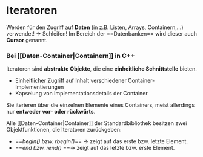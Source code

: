 # Iteratoren

Werden für den Zugriff auf **Daten** (in z.B. Listen, Arrays, Containern,...) verwendet! -> Schleifen!
Im Bereich der ==Datenbanken== wird dieser auch **Cursor** genannt.

### Bei [[Daten-Container|Containern]] in C++

Iteratoren sind **abstrakte Objekte**, die eine **einheitliche Schnittstelle** bieten.

- Einheitlicher Zugriff auf Inhalt verschiedener Container-Implementierungen
- Kapselung von Implementationsdetails der Container

Sie iterieren über die einzelnen Elemente eines Containers, meist allerdings nur **entweder vor- oder rückwärts**.


Alle [[Daten-Container|Container]] der Standardbibliothek besitzen zwei Objektfunktionen, die Iteratoren zurückgeben:

- ==*begin() bzw. rbegin()*== -> zeigt auf das erste bzw. letzte Element.
- ==*end bzw. rend()* ==-> zeigt auf das letzte bzw. erste Element.

